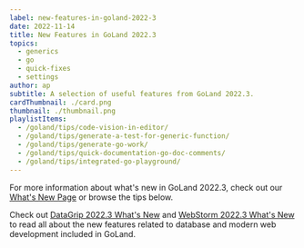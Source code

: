 ```yaml
---
label: new-features-in-goland-2022-3
date: 2022-11-14
title: New Features in GoLand 2022.3
topics:
  - generics
  - go
  - quick-fixes
  - settings
author: ap
subtitle: A selection of useful features from GoLand 2022.3.
cardThumbnail: ./card.png
thumbnail: ./thumbnail.png
playlistItems:
  - /goland/tips/code-vision-in-editor/
  - /goland/tips/generate-a-test-for-generic-function/
  - /goland/tips/generate-go-work/
  - /goland/tips/quick-documentation-go-doc-comments/
  - /goland/tips/integrated-go-playground/
---
```


For more information about what's new in GoLand 2022.3, check out our [What's New Page](https://jetbrains.com/go/whatsnew) or browse the tips below.

Check out <a href="https://www.jetbrains.com/datagrip/whatsnew/">
DataGrip 2022.3 What's New</a>
and <a href="https://www.jetbrains.com/webstorm/whatsnew/">
WebStorm 2022.3 What's New</a> to read all about the new features
related to database and modern web development included in GoLand.
